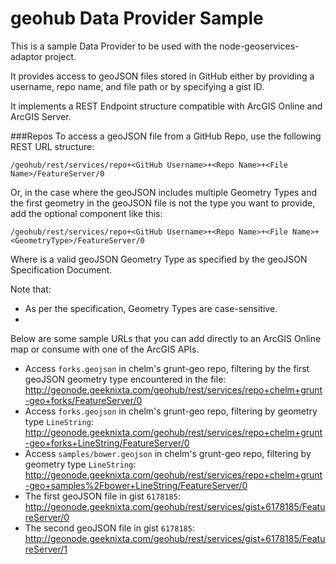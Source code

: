 geohub Data Provider Sample
===========================

This is a sample Data Provider to be used with the node-geoservices-adaptor project.

It provides access to geoJSON files stored in GitHub either by providing a username, repo name, and file path or by specifying a gist ID.

It implements a REST Endpoint structure compatible with ArcGIS Online and ArcGIS Server.

###Repos
To access a geoJSON file from a GitHub Repo, use the following REST URL structure:

`/geohub/rest/services/repo+<GitHub Username>+<Repo Name>+<File Name>/FeatureServer/0`

Or, in the case where the geoJSON includes multiple Geometry Types and the first geometry in the geoJSON file is not the type you want to provide, add the optional <geoJSON Geomsetry Type> component like this:

`/geohub/rest/services/repo+<GitHub Username>+<Repo Name>+<File Name>+<GeometryType>/FeatureServer/0`

Where <GeometryType> is a valid geoJSON Geometry Type as specified by the geoJSON Specification Document.

Note that:

* As per the specification, Geometry Types are case-sensitive.
* 

Below are some sample URLs that you can add directly to an ArcGIS Online map or consume with one of the ArcGIS APIs.

* Access `forks.geojson` in chelm's grunt-geo repo, filtering by the first geoJSON geometry type encountered in the file: http://geonode.geeknixta.com/geohub/rest/services/repo+chelm+grunt-geo+forks/FeatureServer/0
* Access `forks.geojson` in chelm's grunt-geo repo, filtering by geometry type `LineString`: http://geonode.geeknixta.com/geohub/rest/services/repo+chelm+grunt-geo+forks+LineString/FeatureServer/0
* Access `samples/bower.geojson` in chelm's grunt-geo repo, filtering by geometry type `LineString`: http://geonode.geeknixta.com/geohub/rest/services/repo+chelm+grunt-geo+samples%2Fbower+LineString/FeatureServer/0
* The first geoJSON file in gist `6178185`: http://geonode.geeknixta.com/geohub/rest/services/gist+6178185/FeatureServer/0
* The second geoJSON file in gist `6178185`: http://geonode.geeknixta.com/geohub/rest/services/gist+6178185/FeatureServer/1

